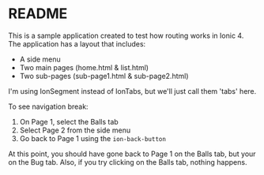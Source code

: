 # README

This is a sample application created to test how routing works in Ionic 4. The application has a layout that includes:
* A side menu
* Two main pages (home.html & list.html)
* Two sub-pages (sub-page1.html & sub-page2.html)

I'm using IonSegment instead of IonTabs, but we'll just call them 'tabs' here.

To see navigation break:
1. On Page 1, select the Balls tab
2. Select Page 2 from the side menu
3. Go back to Page 1 using the `ion-back-button`

At this point, you should have gone back to Page 1 on the Balls tab, but your on the Bug tab. Also, if you try clicking on the Balls tab, nothing happens.
